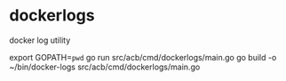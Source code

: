 # dockerlogs
docker log utility


export GOPATH=`pwd`
go run src/acb/cmd/dockerlogs/main.go
go build -o ~/bin/docker-logs src/acb/cmd/dockerlogs/main.go
